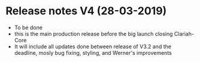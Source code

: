 **Release notes V4 (28-03-2019)**
===

- To be done
- this is the main production release before the big launch closing Clariah-Core
- It will include all updates done between release of V3.2 and the deadline, mosly bug fixing, styling, and Werner's improvements